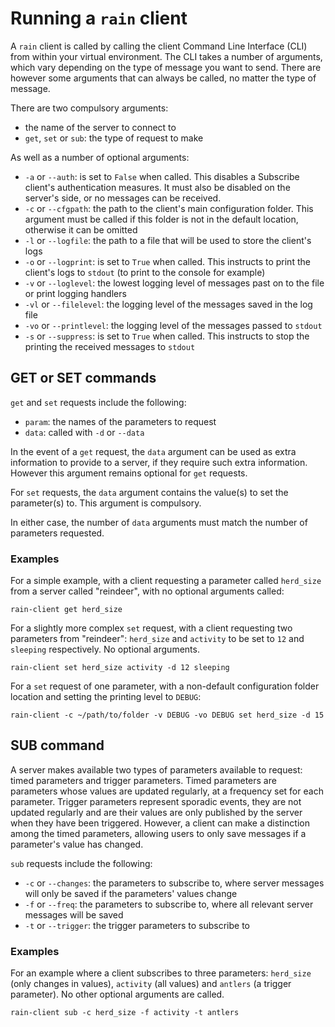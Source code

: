 # Running a `rain` client

A `rain` client is called by calling the client Command Line Interface (CLI) from within your virtual environment.
The CLI takes a number of arguments, which vary depending on the type of message you want to send.
There are however some arguments that can always be called, no matter the type of message.

There are two compulsory arguments:

- the name of the server to connect to
- `get`, `set` or `sub`: the type of request to make

As well as a number of optional arguments:

- `-a` or `--auth`: is set to `False` when called. This disables a Subscribe client's authentication measures. It must also be disabled on the server's side, or no messages can be received.
- `-c` or `--cfgpath`: the path to the client's main configuration folder. This argument must be called if this folder is not in the default location, otherwise it can be omitted
- `-l` or `--logfile`: the path to a file that will be used to store the client's logs
- `-o` or `--logprint`: is set to `True` when called. This instructs to print the client's logs to `stdout` (to print to the console for example)
- `-v` or `--loglevel`: the lowest logging level of messages past on to the file or print logging handlers
- `-vl` or `--filelevel`: the logging level of the messages saved in the log file
- `-vo` or `--printlevel`: the logging level of the messages passed to `stdout`
- `-s` or `--suppress`: is set to `True` when called. This instructs to stop the printing the received messages to `stdout`

## GET or SET commands

`get` and `set` requests include the following:

- `param`: the names of the parameters to request
- `data`: called with `-d` or `--data`

In the event of a `get` request, the `data` argument can be used as extra information to provide to a server, if they require such extra information.
However this argument remains optional for `get` requests.

For `set` requests, the `data` argument contains the value(s) to set the parameter(s) to.
This argument is compulsory.

In either case, the number of `data` arguments must match the number of parameters requested.

### Examples

For a simple example, with a client requesting a parameter called `herd_size` from a server called "reindeer", with no optional arguments called:
```
rain-client get herd_size
```

For a slightly more complex `set` request, with a client requesting two parameters from "reindeer": `herd_size` and `activity` to be set to `12` and `sleeping` respectively.
No optional arguments.
```
rain-client set herd_size activity -d 12 sleeping
```

For a `set` request of one parameter, with a non-default configuration folder location and setting the printing level to `DEBUG`:
```
rain-client -c ~/path/to/folder -v DEBUG -vo DEBUG set herd_size -d 15
```

## SUB command

A server makes available two types of parameters available to request: timed parameters and trigger parameters.
Timed parameters are parameters whose values are updated regularly, at a frequency set for each parameter.
Trigger parameters represent sporadic events, they are not updated regularly and are their values are only published by the server when they have been triggered.
However, a client can make a distinction among the timed parameters, allowing users to only save messages if a parameter's value has changed.

`sub` requests include the following:

- `-c` or `--changes`: the parameters to subscribe to, where server messages will only be saved if the parameters' values change
- `-f` or `--freq`: the parameters to subscribe to, where all relevant server messages will be saved
- `-t` or `--trigger`: the trigger parameters to subscribe to

### Examples

For an example where a client subscribes to three parameters: `herd_size` (only changes in values), `activity` (all values) and `antlers` (a trigger parameter).
No other optional arguments are called.
```
rain-client sub -c herd_size -f activity -t antlers
```
